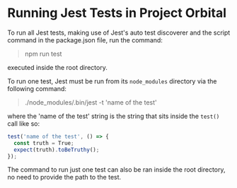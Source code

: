 # Running Jest Tests in Project Orbital

To run all Jest tests, making use of Jest's auto test discoverer and the script command in the package.json file, run the command:

> npm run test

executed inside the root directory.

To run one test, Jest must be run from its `node_modules` directory via the following command:

> ./node_modules/.bin/jest -t 'name of the test'

where the 'name of the test' string is the string that sits inside the `test()` call like so:

```js
test('name of the test', () => {
  const truth = True;
  expect(truth).toBeTruthy();
});
```

The command to run just one test can also be ran inside the root directory, no need to provide the path to the test.
